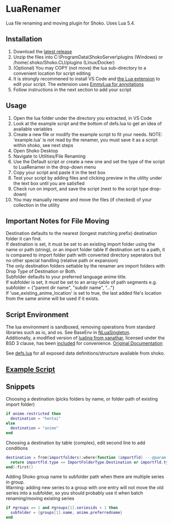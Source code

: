 # LuaRenamer
Lua file renaming and moving plugin for Shoko. Uses Lua 5.4.

## Installation
1. Download the [latest release](https://github.com/Mik1ll/LuaRenamer/releases/latest)
2. Unzip the files into C:\ProgramData\ShokoServer\plugins (Windows) or /home/.shoko/Shoko.CLI/plugins (Linux/Docker)
3. (Optional) You may COPY (not move) the lua sub-directory to a convenient location for script editing
4. It is strongly recommened to install VS Code and [the Lua extension](https://marketplace.visualstudio.com/items?itemName=sumneko.lua) to edit your script. The
   extension uses [EmmyLua for annotations](https://github.com/sumneko/lua-language-server/wiki/EmmyLua-Annotations)
5. Follow instructions in the next section to add your script

## Usage
1. Open the lua folder under the directory you extracted, in VS Code
2. Look at the example script and the bottom of defs.lua to get an idea of available variables
3. Create a new file or modify the example script to fit your needs. NOTE: 'example.lua' is not read by the renamer, you must save it as a script within shoko, see next steps
4. Open Shoko Desktop
5. Navigate to Utilities/File Renaming
6. Use the Default script or create a new one and set the type of the script to LuaRenamer in the drop-down menu
7. Copy your script and paste it in the text box
8. Test your script by adding files and clicking preview in the utility under the text box until you are satisfied
9. Check run on import, and save the script (next to the script type drop-down)
10. You may manually rename and move the files (if checked) of your collection in the utility

## Important Notes for File Moving
Destination defaults to the nearest (longest matching prefix) destination folder it can find.  
If destination is set, it must be set to an existing import folder using the name or path (string), or an import folder table
If destination set to a path, it is compared to import folder path with converted directory seperators but no other special handling (relative path or expansion)  
The only destination folders settable by the renamer are import folders with Drop Type of Destination or Both.  
Subfolder defaults to your preferred language anime title.  
If subfolder is set, it must be set to an array-table of path segments e.g. subfolder = {"parent dir name", "subdir name", "..."}  
If 'use_existing_anime_location' is set to true, the last added file's location from the same anime will be used if it exists.  

## Script Environment
The lua environment is sandboxed, removing operations from standard libraries such as io, and os. See BaseEnv in [NLuaSingleton](./LuaRenamer/NLuaSingleton.cs).  
Additionally, a modified version of [lualinq from xanathar](https://github.com/xanathar/lualinq), licensed under the BSD 3 clause, has
been [included](./LuaRenamer/lua/lualinq.lua) for convenience. [Original Documentation](./LuaRenamer/lua/LuaLinq.pdf)

See [defs.lua](./LuaRenamer/lua/defs.lua) for all exposed data definitions/structure available from shoko.

## [Example Script](./LuaRenamer/lua/example.lua)

## Snippets
Choosing a destination (picks folders by name, or folder path of existing import folder)
```lua
if anime.restricted then
  destination = "hentai"
else
  destination = "anime"
end
```
Choosing a destination by table (complex), edit second line to add conditions
```lua
destination = from(importfolders):where(function (importfld) ---@param importfld ImportFolder
  return importfld.type == ImportFolderType.Destination or importfld.type == ImportFolderType.Both
end):first()
```
Adding Shoko group name to subfolder path when there are multiple series in group.  
Warning: adding new series to a group with one entry will not move the old series into a subfolder, so you should probably use it when batch renaming/moving existing series
```lua
if #groups == 1 and #groups[1].seriesids > 1 then
  subfolder = {groups[1].name, anime.preferredname}
end
```
